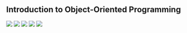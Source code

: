 ## Introduction to Object-Oriented Programming

![](/learning/meta-front-end-developer-professional-certificate/C2-Programming-with-Javascript/Module2/quiz2-oop/ss1.png)
![](/learning/meta-front-end-developer-professional-certificate/C2-Programming-with-Javascript/Module2/quiz2-oop/ss2.png)
![](/learning/meta-front-end-developer-professional-certificate/C2-Programming-with-Javascript/Module2/quiz2-oop/ss3.png)
![](/learning/meta-front-end-developer-professional-certificate/C2-Programming-with-Javascript/Module2/quiz2-oop/ss4.png)
![](/learning/meta-front-end-developer-professional-certificate/C2-Programming-with-Javascript/Module2/quiz2-oop/ss5.png)